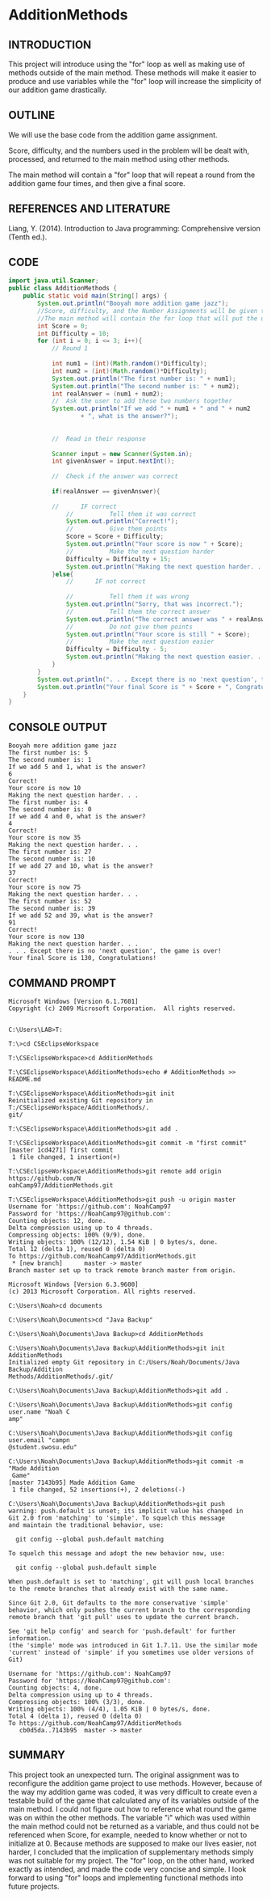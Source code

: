 # AdditionMethods
## INTRODUCTION

 This project will introduce using the "for" loop as well as making use of methods outside of the main method.  These methods will make it easier to produce and use variables while the "for" loop will increase the simplicity of our addition game drastically.

## OUTLINE

We will use the base code from the addition game assignment.

Score, difficulty, and the numbers used in the problem will be dealt with, processed, and returned to the main method using other methods.

The main method will contain a "for" loop that will repeat a round from the addition game four times, and then give a final score.

## REFERENCES AND LITERATURE

Liang, Y. (2014). Introduction to Java programming: Comprehensive version (Tenth ed.). 

## CODE
``` Java
import java.util.Scanner;
public class AdditionMethods {
	public static void main(String[] args) {
		System.out.println("Booyah more addition game jazz");
		//Score, difficulty, and the Number Assignments will be given their own methods
		//The main method will contain the for loop that will put the user through the four-round addition game.
		int Score = 0;
		int Difficulty = 10;
		for (int i = 0; i <= 3; i++){
			// Round 1
			
			int num1 = (int)(Math.random()*Difficulty);
			int num2 = (int)(Math.random()*Difficulty);
			System.out.println("The first number is: " + num1);
			System.out.println("The second number is: " + num2);
			int realAnswer = (num1 + num2);
			//  Ask the user to add these two numbers together	
			System.out.println("If we add " + num1 + " and " + num2
					+ ", what is the answer?");
			
			
			//  Read in their response
			
			Scanner input = new Scanner(System.in);
			int givenAnswer = input.nextInt();
			
			//  Check if the answer was correct		
			
			if(realAnswer == givenAnswer){
			
			//		IF correct
				//			Tell them it was correct
				System.out.println("Correct!");
				//			Give them points
				Score = Score + Difficulty;
				System.out.println("Your score is now " + Score);
				//			Make the next question harder		
				Difficulty = Difficulty + 15;
				System.out.println("Making the next question harder. . .");
			}else{
				//		IF not correct
			
				//			Tell them it was wrong
				System.out.println("Sorry, that was incorrect.");
				// 			Tell them the correct answer
				System.out.println("The correct answer was " + realAnswer);
				//			Do not give them points
				System.out.println("Your score is still " + Score);
				//			Make the next question easier
				Difficulty = Difficulty - 5;
				System.out.println("Making the next question easier. . .");
			}
		}
		System.out.println(". . . Except there is no 'next question', the game is over!");
		System.out.println("Your final Score is " + Score + ", Congratulations!");
	}
}
```
## CONSOLE OUTPUT
```
Booyah more addition game jazz
The first number is: 5
The second number is: 1
If we add 5 and 1, what is the answer?
6
Correct!
Your score is now 10
Making the next question harder. . .
The first number is: 4
The second number is: 0
If we add 4 and 0, what is the answer?
4
Correct!
Your score is now 35
Making the next question harder. . .
The first number is: 27
The second number is: 10
If we add 27 and 10, what is the answer?
37
Correct!
Your score is now 75
Making the next question harder. . .
The first number is: 52
The second number is: 39
If we add 52 and 39, what is the answer?
91
Correct!
Your score is now 130
Making the next question harder. . .
. . . Except there is no 'next question', the game is over!
Your final Score is 130, Congratulations!
```
## COMMAND PROMPT
```
Microsoft Windows [Version 6.1.7601]
Copyright (c) 2009 Microsoft Corporation.  All rights reserved.


C:\Users\LAB>T:

T:\>cd CSEclipseWorkspace

T:\CSEclipseWorkspace>cd AdditionMethods

T:\CSEclipseWorkspace\AdditionMethods>echo # AdditionMethods >> README.md

T:\CSEclipseWorkspace\AdditionMethods>git init
Reinitialized existing Git repository in T:/CSEclipseWorkspace/AdditionMethods/.
git/

T:\CSEclipseWorkspace\AdditionMethods>git add .

T:\CSEclipseWorkspace\AdditionMethods>git commit -m "first commit"
[master 1cd4271] first commit
 1 file changed, 1 insertion(+)

T:\CSEclipseWorkspace\AdditionMethods>git remote add origin https://github.com/N
oahCamp97/AdditionMethods.git

T:\CSEclipseWorkspace\AdditionMethods>git push -u origin master
Username for 'https://github.com': NoahCamp97
Password for 'https://NoahCamp97@github.com':
Counting objects: 12, done.
Delta compression using up to 4 threads.
Compressing objects: 100% (9/9), done.
Writing objects: 100% (12/12), 1.54 KiB | 0 bytes/s, done.
Total 12 (delta 1), reused 0 (delta 0)
To https://github.com/NoahCamp97/AdditionMethods.git
 * [new branch]      master -> master
Branch master set up to track remote branch master from origin.
``` 
```
Microsoft Windows [Version 6.3.9600]
(c) 2013 Microsoft Corporation. All rights reserved.

C:\Users\Noah>cd documents

C:\Users\Noah\Documents>cd "Java Backup"

C:\Users\Noah\Documents\Java Backup>cd AdditionMethods

C:\Users\Noah\Documents\Java Backup\AdditionMethods>git init AdditionMethods
Initialized empty Git repository in C:/Users/Noah/Documents/Java Backup/Addition
Methods/AdditionMethods/.git/

C:\Users\Noah\Documents\Java Backup\AdditionMethods>git add .

C:\Users\Noah\Documents\Java Backup\AdditionMethods>git config user.name "Noah C
amp"

C:\Users\Noah\Documents\Java Backup\AdditionMethods>git config user.email "campn
@student.swosu.edu"

C:\Users\Noah\Documents\Java Backup\AdditionMethods>git commit -m "Made Addition
 Game"
[master 7143b95] Made Addition Game
 1 file changed, 52 insertions(+), 2 deletions(-)

C:\Users\Noah\Documents\Java Backup\AdditionMethods>git push
warning: push.default is unset; its implicit value has changed in
Git 2.0 from 'matching' to 'simple'. To squelch this message
and maintain the traditional behavior, use:

  git config --global push.default matching

To squelch this message and adopt the new behavior now, use:

  git config --global push.default simple

When push.default is set to 'matching', git will push local branches
to the remote branches that already exist with the same name.

Since Git 2.0, Git defaults to the more conservative 'simple'
behavior, which only pushes the current branch to the corresponding
remote branch that 'git pull' uses to update the current branch.

See 'git help config' and search for 'push.default' for further information.
(the 'simple' mode was introduced in Git 1.7.11. Use the similar mode
'current' instead of 'simple' if you sometimes use older versions of Git)

Username for 'https://github.com': NoahCamp97
Password for 'https://NoahCamp97@github.com':
Counting objects: 4, done.
Delta compression using up to 4 threads.
Compressing objects: 100% (3/3), done.
Writing objects: 100% (4/4), 1.05 KiB | 0 bytes/s, done.
Total 4 (delta 1), reused 0 (delta 0)
To https://github.com/NoahCamp97/AdditionMethods
   cb0d5da..7143b95  master -> master
```
## SUMMARY

This project took an unexpected turn.  The original assignment was to reconfigure the addition game project to use methods.  However, because of the way my addition game was coded, it was very difficult to create even a testable build of the game that calculated any of its variables outside of the main method. I could not figure out how to reference what round the game was on within the other methods. The variable "i" which was used within the main method could not be returned as a variable, and thus could not be referenced when Score, for example, needed to know whether or not to initialize at 0.  Because methods are supposed to make our lives easier, not harder, I concluded that the implication of supplementary methods simply was not suitable for my project.  The "for" loop, on the other hand, worked exactly as intended, and made the code very concise and simple.  I look forward to using "for" loops and implementing functional methods into future projects.
